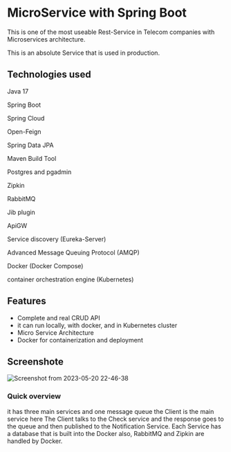 
# MicroService with Spring Boot

 This is one of the most useable Rest-Service in Telecom companies with Microservices architecture.

This is an absolute Service that is used in production.

## Technologies used

Java 17

Spring Boot

Spring Cloud

Open-Feign

Spring Data JPA

Maven Build Tool 

Postgres and pgadmin

Zipkin

RabbitMQ

Jib plugin

ApiGW

Service discovery (Eureka-Server)

Advanced Message Queuing Protocol (AMQP)

Docker (Docker Compose)

container orchestration engine (Kubernetes)

## Features

- Complete and real CRUD API
- it can run locally, with docker, and in Kubernetes cluster
- Micro Service Architecture
- Docker for containerization and deployment


## Screenshote
![Screenshot from 2023-05-20 22-46-38](https://github.com/Farzan-Far/MicroService/assets/74488136/c9224e48-b709-497d-acdb-57b27ed57c9e)


### Quick overview

it has three main services and one message queue 
the Client is the main service here 
The Client talks to the Check service and the response goes to the queue and then published to the Notification Service.
Each Service has a database that is built into the Docker
also, RabbitMQ and Zipkin are handled by Docker.








